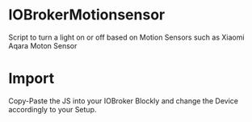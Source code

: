 # IOBrokerMotionsensor
Script to turn a light on or off based on Motion Sensors such as Xiaomi Aqara Moton Sensor


# Import
Copy-Paste the JS into your IOBroker Blockly and change the Device accordingly to your Setup.
